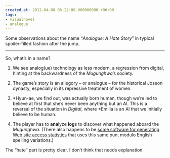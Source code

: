 ```yaml
---
created_at: 2012-04-08 06:22:00.000000000 +00:00
tags:
- visualnovel
- analogue
---
```


Some observations about the name “<cite>Analogue: A Hate Story</cite>”
in typical spoiler-filled fashion after the jump.

<!-- more -->

------------------------------------------------------------------------

So, what’s in a name?

1.  We see analog(ue) technology as less modern, a regression from
    digital, hinting at the backwardness of the <cite>Mugunghwa</cite>’s
    society.

2.  The game’s story is an allegory – or analogue – for the historical
    Joseon dynasty, especially in its repressive treatment of women.

3.  \*Hyun-ae, we find out, was actually born human, though we’re led to
    believe at first that she’s never been anything but an AI. This is a
    reversal of the situation in <cite>Digital</cite>, where \*Emilia is
    an AI that we initially believe to be human.

4.  The player has to **ana**lyze **log**s to discover what happened
    aboard the <cite>Mugunghwa</cite>. (There also happens to be [some
    software for generating Web site access
    statistics](http://analog.cx/) that uses this same pun, modulo
    English spelling variations.)

The “hate” part is pretty clear. I don’t think that needs explanation.
